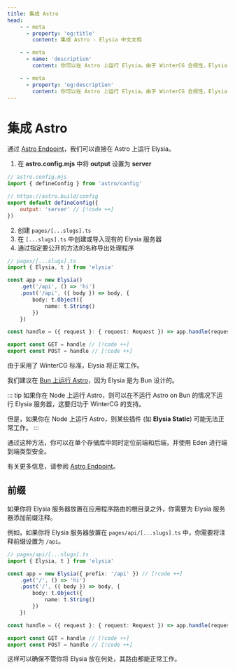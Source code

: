 ```yaml
---
title: 集成 Astro
head:
    - - meta
      - property: 'og:title'
        content: 集成 Astro - Elysia 中文文档

    - - meta
      - name: 'description'
        content: 你可以在 Astro 上运行 Elysia。由于 WinterCG 合规性，Elysia 将按预期正常工作。

    - - meta
      - property: 'og:description'
        content: 你可以在 Astro 上运行 Elysia。由于 WinterCG 合规性，Elysia 将按预期正常工作。
---
```


# 集成 Astro

通过 [Astro Endpoint](https://docs.astro.build/en/core-concepts/endpoints/)，我们可以直接在 Astro 上运行 Elysia。

1. 在 **astro.config.mjs** 中将 **output** 设置为 **server**

```javascript
// astro.config.mjs
import { defineConfig } from 'astro/config'

// https://astro.build/config
export default defineConfig({
    output: 'server' // [!code ++]
})
```

2. 创建 `pages/[...slugs].ts`
3. 在 `[...slugs].ts` 中创建或导入现有的 Elysia 服务器
4. 通过指定要公开的方法的名称导出处理程序

```typescript
// pages/[...slugs].ts
import { Elysia, t } from 'elysia'

const app = new Elysia()
    .get('/api', () => 'hi')
    .post('/api', ({ body }) => body, {
        body: t.Object({
            name: t.String()
        })
    })

const handle = ({ request }: { request: Request }) => app.handle(request) // [!code ++]

export const GET = handle // [!code ++]
export const POST = handle // [!code ++]
```

由于采用了 WinterCG 标准，Elysia 将正常工作。

我们建议在 [Bun 上运行 Astro](https://docs.astro.build/en/recipes/bun)，因为 Elysia 是为 Bun 设计的。

::: tip
如果你在 Node 上运行 Astro，则可以在不运行 Astro on Bun 的情况下运行 Elysia 服务器，这要归功于 WinterCG 的支持。

但是，如果你在 Node 上运行 Astro，则某些插件 (如 **Elysia Static**) 可能无法正常工作。
:::

通过这种方法，你可以在单个存储库中同时定位前端和后端，并使用 Eden 进行端到端类型安全。

有关更多信息，请参阅 [Astro Endpoint](https://docs.astro.build/en/core-concepts/endpoints/)。

## 前缀

如果你将 Elysia 服务器放置在应用程序路由的根目录之外，你需要为 Elysia 服务器添加前缀注释。

例如，如果你将 Elysia 服务器放置在 `pages/api/[...slugs].ts` 中，你需要将注释前缀设置为 `/api`。

```typescript
// pages/api/[...slugs].ts
import { Elysia, t } from 'elysia'

const app = new Elysia({ prefix: '/api' }) // [!code ++]
    .get('/', () => 'hi')
    .post('/', ({ body }) => body, {
        body: t.Object({
            name: t.String()
        })
    })

const handle = ({ request }: { request: Request }) => app.handle(request) // [!code ++]

export const GET = handle // [!code ++]
export const POST = handle // [!code ++]
```

这样可以确保不管你将 Elysia 放在何处，其路由都能正常工作。
